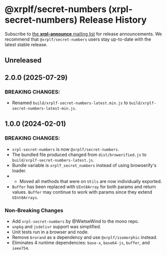 # @xrplf/secret-numbers (xrpl-secret-numbers) Release History

Subscribe to [the **xrpl-announce** mailing list](https://groups.google.com/g/xrpl-announce) for release announcements. We recommend that `@xrplf/secret-numbers` users stay up-to-date with the latest stable release.

## Unreleased

## 2.0.0 (2025-07-29)

### BREAKING CHANGES:
* Renamed `build/xrplf-secret-numbers-latest.min.js` to `build/xrplf-secret-numbers-latest-min.js`.

## 1.0.0 (2024-02-01)

### BREAKING CHANGES:
* `xrpl-secret-numbers` is now `@xrplf/secret-numbers`.
* The bundled file produced changed from  `dist/browerified.js` to `build/xrplf-secret-numbers-latest.js`.
* Bundle variable is `xrplf_secret_numbers` instead of using browserify's loader.
* * Moved all methods that were on `Utils` are now individually exported.
* `Buffer` has been replaced with `UInt8Array` for both params and return values. `Buffer` may continue to work with params since they extend `UInt8Arrays`.

### Non-Breaking Changes
* Add `xrpl-secret-numbers` by @WietseWind  to the mono repo.
* `unpkg` and `jsdelivr` support was simplified.
* Unit tests run in a browser and node.
* Remove `brorand` as a dependency and use `@xrplf/isomorphic` instead.
* Eliminates 4 runtime dependencies: `base-x`, `base64-js`, `buffer`, and `ieee754`.

<!-- Auto-update: 2025-10-15T12:37:23.082010 -->
